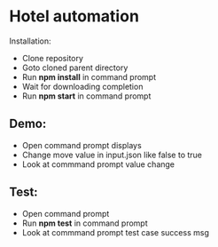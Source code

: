 # Hotel automation
Installation: <br>
 - Clone repository <br>
 - Goto cloned parent directory <br>
 - Run __npm install__ in command prompt <br>
 - Wait for downloading completion <br>
 - Run __npm start__ in command prompt <br>

## Demo:
 - Open command prompt displays <br>
 - Change move value in input.json like false to true <br>
 - Look at commmand prompt value change <br>

## Test:
 - Open command prompt <br>
 - Run __npm test__ in command prompt <br>
 - Look at commmand prompt test case success msg <br>
